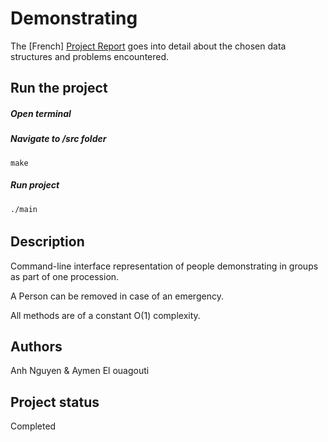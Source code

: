 # Demonstrating 

The [French] [Project Report](https://github.com/aymen-elo/Demonstration-Simulator/blob/main/Rapport%20de%20Projet%20-%20Manifestation.pdf) goes into detail about the chosen data structures and problems encountered.

## Run the project
##### Open terminal
##### Navigate to /src folder
``` 
make
```
##### Run project
```
./main
```

###### 
## Description

Command-line interface representation of people demonstrating in groups as part of one procession.

A Person can be removed in case of an emergency.


All methods are of a constant O(1) complexity.

## Authors
Anh Nguyen & Aymen El ouagouti

## Project status
Completed
